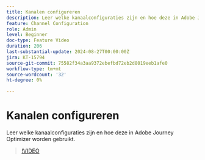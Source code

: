 ```yaml
---
title: Kanalen configureren
description: Leer welke kanaalconfiguraties zijn en hoe deze in Adobe Journey Optimizer worden gebruikt.
feature: Channel Configuration
role: Admin
level: Beginner
doc-type: Feature Video
duration: 206
last-substantial-update: 2024-08-27T00:00:00Z
jira: KT-15794
source-git-commit: 75582f34a3aa9372ebefbd72eb2d8019eeb1afe0
workflow-type: tm+mt
source-wordcount: '32'
ht-degree: 0%

---
```



# Kanalen configureren

Leer welke kanaalconfiguraties zijn en hoe deze in Adobe Journey Optimizer worden gebruikt.

>[!VIDEO](https://video.tv.adobe.com/v/3433124/?learn=on)
